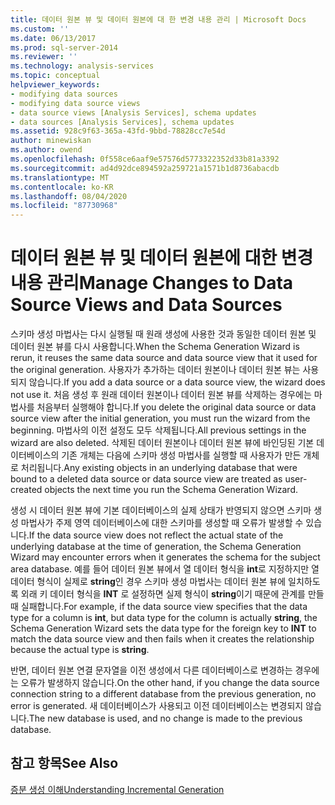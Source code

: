 ```yaml
---
title: 데이터 원본 뷰 및 데이터 원본에 대 한 변경 내용 관리 | Microsoft Docs
ms.custom: ''
ms.date: 06/13/2017
ms.prod: sql-server-2014
ms.reviewer: ''
ms.technology: analysis-services
ms.topic: conceptual
helpviewer_keywords:
- modifying data sources
- modifying data source views
- data source views [Analysis Services], schema updates
- data sources [Analysis Services], schema updates
ms.assetid: 928c9f63-365a-43fd-9bbd-78828cc7e54d
author: minewiskan
ms.author: owend
ms.openlocfilehash: 0f558ce6aaf9e57576d5773322352d33b81a3392
ms.sourcegitcommit: ad4d92dce894592a259721a1571b1d8736abacdb
ms.translationtype: MT
ms.contentlocale: ko-KR
ms.lasthandoff: 08/04/2020
ms.locfileid: "87730968"
---
```

# <a name="manage-changes-to-data-source-views-and-data-sources"></a><span data-ttu-id="444df-102">데이터 원본 뷰 및 데이터 원본에 대한 변경 내용 관리</span><span class="sxs-lookup"><span data-stu-id="444df-102">Manage Changes to Data Source Views and Data Sources</span></span>
  <span data-ttu-id="444df-103">스키마 생성 마법사는 다시 실행될 때 원래 생성에 사용한 것과 동일한 데이터 원본 및 데이터 원본 뷰를 다시 사용합니다.</span><span class="sxs-lookup"><span data-stu-id="444df-103">When the Schema Generation Wizard is rerun, it reuses the same data source and data source view that it used for the original generation.</span></span> <span data-ttu-id="444df-104">사용자가 추가하는 데이터 원본이나 데이터 원본 뷰는 사용되지 않습니다.</span><span class="sxs-lookup"><span data-stu-id="444df-104">If you add a data source or a data source view, the wizard does not use it.</span></span> <span data-ttu-id="444df-105">처음 생성 후 원래 데이터 원본이나 데이터 원본 뷰를 삭제하는 경우에는 마법사를 처음부터 실행해야 합니다.</span><span class="sxs-lookup"><span data-stu-id="444df-105">If you delete the original data source or data source view after the initial generation, you must run the wizard from the beginning.</span></span> <span data-ttu-id="444df-106">마법사의 이전 설정도 모두 삭제됩니다.</span><span class="sxs-lookup"><span data-stu-id="444df-106">All previous settings in the wizard are also deleted.</span></span> <span data-ttu-id="444df-107">삭제된 데이터 원본이나 데이터 원본 뷰에 바인딩된 기본 데이터베이스의 기존 개체는 다음에 스키마 생성 마법사를 실행할 때 사용자가 만든 개체로 처리됩니다.</span><span class="sxs-lookup"><span data-stu-id="444df-107">Any existing objects in an underlying database that were bound to a deleted data source or data source view are treated as user-created objects the next time you run the Schema Generation Wizard.</span></span>  
  
 <span data-ttu-id="444df-108">생성 시 데이터 원본 뷰에 기본 데이터베이스의 실제 상태가 반영되지 않으면 스키마 생성 마법사가 주제 영역 데이터베이스에 대한 스키마를 생성할 때 오류가 발생할 수 있습니다.</span><span class="sxs-lookup"><span data-stu-id="444df-108">If the data source view does not reflect the actual state of the underlying database at the time of generation, the Schema Generation Wizard may encounter errors when it generates the schema for the subject area database.</span></span> <span data-ttu-id="444df-109">예를 들어 데이터 원본 뷰에서 열 데이터 형식을 **int**로 지정하지만 열 데이터 형식이 실제로 **string**인 경우 스키마 생성 마법사는 데이터 원본 뷰에 일치하도록 외래 키 데이터 형식을 **INT** 로 설정하면 실제 형식이 **string**이기 때문에 관계를 만들 때 실패합니다.</span><span class="sxs-lookup"><span data-stu-id="444df-109">For example, if the data source view specifies that the data type for a column is **int**, but data type for the column is actually **string**, the Schema Generation Wizard sets the data type for the foreign key to **INT** to match the data source view and then fails when it creates the relationship because the actual type is **string**.</span></span>  
  
 <span data-ttu-id="444df-110">반면, 데이터 원본 연결 문자열을 이전 생성에서 다른 데이터베이스로 변경하는 경우에는 오류가 발생하지 않습니다.</span><span class="sxs-lookup"><span data-stu-id="444df-110">On the other hand, if you change the data source connection string to a different database from the previous generation, no error is generated.</span></span> <span data-ttu-id="444df-111">새 데이터베이스가 사용되고 이전 데이터베이스는 변경되지 않습니다.</span><span class="sxs-lookup"><span data-stu-id="444df-111">The new database is used, and no change is made to the previous database.</span></span>  
  
## <a name="see-also"></a><span data-ttu-id="444df-112">참고 항목</span><span class="sxs-lookup"><span data-stu-id="444df-112">See Also</span></span>  
 [<span data-ttu-id="444df-113">증분 생성 이해</span><span class="sxs-lookup"><span data-stu-id="444df-113">Understanding Incremental Generation</span></span>](understanding-incremental-generation.md)  
  
  
